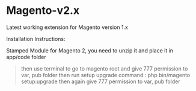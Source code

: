 # Magento-v2.x

Latest working extension for Magento version 1.x

Installation Instructions:

Stamped Module for Magento 2, you need to unzip it and place it in app/code folder
> then use terminal to go to magento root and give 777 permission to var, pub folder
> then run setup upgrade command : php bin/magento setup:upgrade
> then again give 777 permission to var, pub folder
